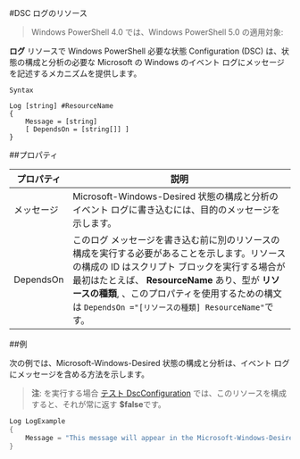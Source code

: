 #DSC ログのリソース

> Windows PowerShell 4.0 では、Windows PowerShell 5.0 の適用対象:

__ログ__ リソースで Windows PowerShell 必要な状態 Configuration (DSC) は、状態の構成と分析の必要な Microsoft の Windows のイベント ログにメッセージを記述するメカニズムを提供します。

```
Syntax

Log [string] #ResourceName
{
    Message = [string]
    [ DependsOn = [string[]] ]
}
```

##プロパティ

| プロパティ| 説明|
|---|---|
| メッセージ| Microsoft-Windows-Desired 状態の構成と分析のイベント ログに書き込むには、目的のメッセージを示します。|
| DependsOn| このログ メッセージを書き込む前に別のリソースの構成を実行する必要があることを示します。リソースの構成の ID はスクリプト ブロックを実行する場合が最初はたとえば、 __ResourceName__ あり、型が __リソースの種類__, 、このプロパティを使用するための構文は `DependsOn ="[リソースの種類] ResourceName"`です。|

##例

次の例では、Microsoft-Windows-Desired 状態の構成と分析は、イベント ログにメッセージを含める方法を示します。

> **注**: を実行する場合 [テスト DscConfiguration](https://technet.microsoft.com/en-us/library/dn407382.aspx) では、このリソースを構成すると、それが常に返す **$false**です。

```powershell 
Log LogExample
{
    Message = "This message will appear in the Microsoft-Windows-Desired State Configuration/Analytic event log."
} 
```






